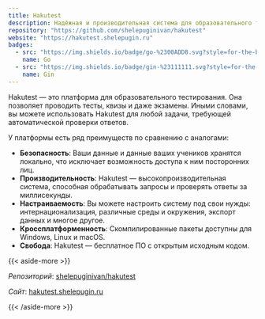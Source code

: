 ```yaml
---
title: Hakutest
description: Надёжная и производительная система для образовательного тестирования
repository: "https://github.com/shelepuginivan/hakutest"
website: "https://hakutest.shelepugin.ru"
badges:
  - src: "https://img.shields.io/badge/go-%2300ADD8.svg?style=for-the-badge&logo=go&logoColor=white"
    name: Go
  - src: "https://img.shields.io/badge/gin-%23111111.svg?style=for-the-badge&logo=gin&logoColor=white"
    name: Gin
---
```


Hakutest &mdash; это платформа для образовательного тестирования. Она позволяет
проводить тесты, квизы и даже экзамены. Иными словами, вы можете использовать
Hakutest для любой задачи, требующей автоматической проверки ответов.

У платформы есть ряд преимуществ по сравнению с аналогами:

- **Безопасность**: Ваши данные и данные ваших учеников хранятся локально, что
  исключает возможность доступа к ним посторонних лиц.
- **Производительность**: Hakutest &mdash; высокопроизводительная система,
  способная обрабатывать запросы и проверять ответы за миллисекунды.
- **Настраиваемость**: Вы можете настроить систему под свои нужды:
  интернационализация, различные среды и окружения, экспорт данных и многое
  другое.
- **Кроссплатформенность**: Скомпилированные пакеты доступны для Windows, Linux
  и macOS.
- **Свобода**: Hakutest &mdash; бесплатное ПО с открытым исходным кодом.

{{< aside-more >}}
<p><i>Репозиторий</i>: <a href="https://github.com/shelepuginivan/hakutest" target="_blank">shelepuginivan/hakutest</a></p>
<p><i>Сайт</i>: <a href="https://hakutest.shelepugin.ru/ru" target="_blank">hakutest.shelepugin.ru</a></p>
{{< /aside-more >}}
